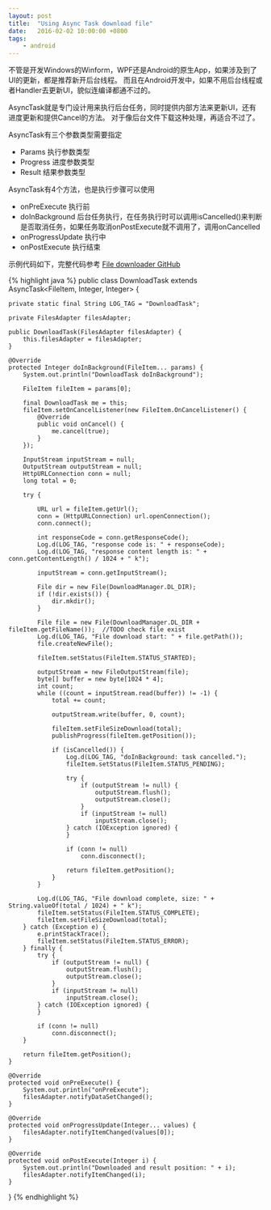 ```yaml
---
layout: post
title:  "Using Async Task download file"
date:   2016-02-02 10:00:00 +0800
tags: 
    - android
---
```


不管是开发Windows的Winform，WPF还是Android的原生App，如果涉及到了UI的更新，都是推荐新开后台线程。
而且在Android开发中，如果不用后台线程或者Handler去更新UI，貌似连编译都通不过的。

AsyncTask就是专门设计用来执行后台任务，同时提供内部方法来更新UI，还有进度更新和提供Cancel的方法。
对于像后台文件下载这种处理，再适合不过了。

AsyncTask有三个参数类型需要指定

* Params 执行参数类型
* Progress 进度参数类型
* Result 结果参数类型

AsyncTask有4个方法，也是执行步骤可以使用

* onPreExecute 执行前
* doInBackground 后台任务执行，在任务执行时可以调用isCancelled()来判断是否取消任务，如果任务取消onPostExecute就不调用了，调用onCancelled
* onProgressUpdate 执行中
* onPostExecute 执行结束

示例代码如下，完整代码参考 [File downloader GitHub]

{% highlight java %}
public class DownloadTask extends AsyncTask<FileItem, Integer, Integer> {

    private static final String LOG_TAG = "DownloadTask";

    private FilesAdapter filesAdapter;

    public DownloadTask(FilesAdapter filesAdapter) {
        this.filesAdapter = filesAdapter;
    }

    @Override
    protected Integer doInBackground(FileItem... params) {
        System.out.println("DownloadTask doInBackground");

        FileItem fileItem = params[0];

        final DownloadTask me = this;
        fileItem.setOnCancelListener(new FileItem.OnCancelListener() {
            @Override
            public void onCancel() {
                me.cancel(true);
            }
        });

        InputStream inputStream = null;
        OutputStream outputStream = null;
        HttpURLConnection conn = null;
        long total = 0;

        try {

            URL url = fileItem.getUrl();
            conn = (HttpURLConnection) url.openConnection();
            conn.connect();

            int responseCode = conn.getResponseCode();
            Log.d(LOG_TAG, "response code is: " + responseCode);
            Log.d(LOG_TAG, "response content length is: " + conn.getContentLength() / 1024 + " k");

            inputStream = conn.getInputStream();

            File dir = new File(DownloadManager.DL_DIR);
            if (!dir.exists()) {
                dir.mkdir();
            }

            File file = new File(DownloadManager.DL_DIR + fileItem.getFileName());  //TODO check file exist
            Log.d(LOG_TAG, "File download start: " + file.getPath());
            file.createNewFile();

            fileItem.setStatus(FileItem.STATUS_STARTED);

            outputStream = new FileOutputStream(file);
            byte[] buffer = new byte[1024 * 4];
            int count;
            while ((count = inputStream.read(buffer)) != -1) {
                total += count;

                outputStream.write(buffer, 0, count);

                fileItem.setFileSizeDownload(total);
                publishProgress(fileItem.getPosition());

                if (isCancelled()) {
                    Log.d(LOG_TAG, "doInBackground: task cancelled.");
                    fileItem.setStatus(FileItem.STATUS_PENDING);

                    try {
                        if (outputStream != null) {
                            outputStream.flush();
                            outputStream.close();
                        }
                        if (inputStream != null)
                            inputStream.close();
                    } catch (IOException ignored) {
                    }

                    if (conn != null)
                        conn.disconnect();

                    return fileItem.getPosition();
                }
            }

            Log.d(LOG_TAG, "File download complete, size: " + String.valueOf(total / 1024) + " k");
            fileItem.setStatus(FileItem.STATUS_COMPLETE);
            fileItem.setFileSizeDownload(total);
        } catch (Exception e) {
            e.printStackTrace();
            fileItem.setStatus(FileItem.STATUS_ERROR);
        } finally {
            try {
                if (outputStream != null) {
                    outputStream.flush();
                    outputStream.close();
                }
                if (inputStream != null)
                    inputStream.close();
            } catch (IOException ignored) {
            }

            if (conn != null)
                conn.disconnect();
        }

        return fileItem.getPosition();
    }

    @Override
    protected void onPreExecute() {
        System.out.println("onPreExecute");
        filesAdapter.notifyDataSetChanged();
    }

    @Override
    protected void onProgressUpdate(Integer... values) {
        filesAdapter.notifyItemChanged(values[0]);
    }

    @Override
    protected void onPostExecute(Integer i) {
        System.out.println("Downloaded and result position: " + i);
        filesAdapter.notifyItemChanged(i);
    }
}
{% endhighlight %}

[File downloader GitHub]: https://github.com/celery94/FileDownloader
